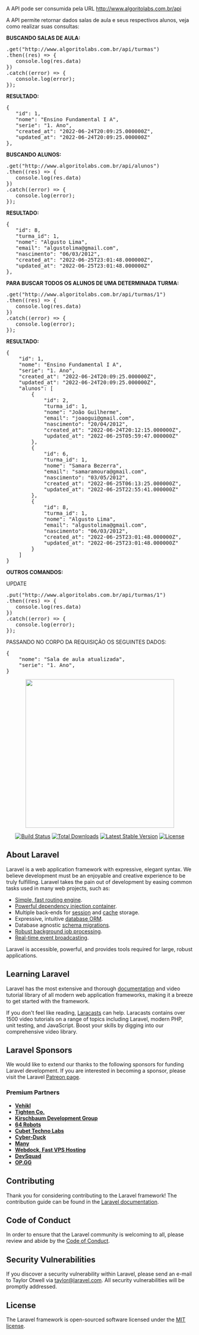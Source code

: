 A API pode ser consumida pela URL http://www.algoritolabs.com.br/api

A API permite retornar dados salas de aula e seus respectivos alunos, veja como realizar suas consultas:

<b>BUSCANDO SALAS DE AULA:</b>

<pre>
.get("http://www.algoritolabs.com.br/api/turmas")
.then((res) => {
   console.log(res.data)
})
.catch((error) => {
   console.log(error);
});
</pre>

<b>RESULTADO:</b>

<pre>
{
   "id": 1,
   "nome": "Ensino Fundamental I A",
   "serie": "1. Ano",
   "created_at": "2022-06-24T20:09:25.000000Z",
   "updated_at": "2022-06-24T20:09:25.000000Z"
},
</pre>

<b>BUSCANDO ALUNOS:</b>

<pre>
.get("http://www.algoritolabs.com.br/api/alunos")
.then((res) => {
   console.log(res.data)
})
.catch((error) => {
   console.log(error);
});
</pre>

<b>RESULTADO:</b>

<pre>
{
   "id": 8,
   "turma_id": 1,
   "nome": "Algusto Lima",
   "email": "algustolima@gmail.com",
   "nascimento": "06/03/2012",
   "created_at": "2022-06-25T23:01:48.000000Z",
   "updated_at": "2022-06-25T23:01:48.000000Z"
},
</pre>

<b>PARA BUSCAR TODOS OS ALUNOS DE UMA DETERMINADA TURMA:</b>

<pre>
.get("http://www.algoritolabs.com.br/api/turmas/1")
.then((res) => {
   console.log(res.data)
})
.catch((error) => {
   console.log(error);
});
</pre>

<b>RESULTADO:</b>

<pre>
{
    "id": 1,
    "nome": "Ensino Fundamental I A",
    "serie": "1. Ano",
    "created_at": "2022-06-24T20:09:25.000000Z",
    "updated_at": "2022-06-24T20:09:25.000000Z",
    "alunos": [
        {
            "id": 2,
            "turma_id": 1,
            "nome": "João Guilherme",
            "email": "joaogui@gmail.com",
            "nascimento": "20/04/2012",
            "created_at": "2022-06-24T20:12:15.000000Z",
            "updated_at": "2022-06-25T05:59:47.000000Z"
        },
        {
            "id": 6,
            "turma_id": 1,
            "nome": "Samara Bezerra",
            "email": "samaramoura@gmail.com",
            "nascimento": "03/05/2012",
            "created_at": "2022-06-25T06:13:25.000000Z",
            "updated_at": "2022-06-25T22:55:41.000000Z"
        },
        {
            "id": 8,
            "turma_id": 1,
            "nome": "Algusto Lima",
            "email": "algustolima@gmail.com",
            "nascimento": "06/03/2012",
            "created_at": "2022-06-25T23:01:48.000000Z",
            "updated_at": "2022-06-25T23:01:48.000000Z"
        }
    ]
}
</pre>

<b>OUTROS COMANDOS:</b>

UPDATE
<pre>
.put("http://www.algoritolabs.com.br/api/turmas/1")
.then((res) => {
   console.log(res.data)
})
.catch((error) => {
   console.log(error);
});
</pre>

PASSANDO NO CORPO DA REQUISIÇÃO OS SEGUINTES DADOS:

<pre>
{
    "nome": "Sala de aula atualizada",
    "serie": "1. Ano",
}
</pre>

<p align="center"><a href="https://laravel.com" target="_blank"><img src="https://raw.githubusercontent.com/laravel/art/master/logo-lockup/5%20SVG/2%20CMYK/1%20Full%20Color/laravel-logolockup-cmyk-red.svg" width="400"></a></p>

<p align="center">
<a href="https://travis-ci.org/laravel/framework"><img src="https://travis-ci.org/laravel/framework.svg" alt="Build Status"></a>
<a href="https://packagist.org/packages/laravel/framework"><img src="https://poser.pugx.org/laravel/framework/d/total.svg" alt="Total Downloads"></a>
<a href="https://packagist.org/packages/laravel/framework"><img src="https://poser.pugx.org/laravel/framework/v/stable.svg" alt="Latest Stable Version"></a>
<a href="https://packagist.org/packages/laravel/framework"><img src="https://poser.pugx.org/laravel/framework/license.svg" alt="License"></a>
</p>

## About Laravel

Laravel is a web application framework with expressive, elegant syntax. We believe development must be an enjoyable and creative experience to be truly fulfilling. Laravel takes the pain out of development by easing common tasks used in many web projects, such as:

- [Simple, fast routing engine](https://laravel.com/docs/routing).
- [Powerful dependency injection container](https://laravel.com/docs/container).
- Multiple back-ends for [session](https://laravel.com/docs/session) and [cache](https://laravel.com/docs/cache) storage.
- Expressive, intuitive [database ORM](https://laravel.com/docs/eloquent).
- Database agnostic [schema migrations](https://laravel.com/docs/migrations).
- [Robust background job processing](https://laravel.com/docs/queues).
- [Real-time event broadcasting](https://laravel.com/docs/broadcasting).

Laravel is accessible, powerful, and provides tools required for large, robust applications.

## Learning Laravel

Laravel has the most extensive and thorough [documentation](https://laravel.com/docs) and video tutorial library of all modern web application frameworks, making it a breeze to get started with the framework.

If you don't feel like reading, [Laracasts](https://laracasts.com) can help. Laracasts contains over 1500 video tutorials on a range of topics including Laravel, modern PHP, unit testing, and JavaScript. Boost your skills by digging into our comprehensive video library.

## Laravel Sponsors

We would like to extend our thanks to the following sponsors for funding Laravel development. If you are interested in becoming a sponsor, please visit the Laravel [Patreon page](https://patreon.com/taylorotwell).

### Premium Partners

- **[Vehikl](https://vehikl.com/)**
- **[Tighten Co.](https://tighten.co)**
- **[Kirschbaum Development Group](https://kirschbaumdevelopment.com)**
- **[64 Robots](https://64robots.com)**
- **[Cubet Techno Labs](https://cubettech.com)**
- **[Cyber-Duck](https://cyber-duck.co.uk)**
- **[Many](https://www.many.co.uk)**
- **[Webdock, Fast VPS Hosting](https://www.webdock.io/en)**
- **[DevSquad](https://devsquad.com)**
- **[OP.GG](https://op.gg)**

## Contributing

Thank you for considering contributing to the Laravel framework! The contribution guide can be found in the [Laravel documentation](https://laravel.com/docs/contributions).

## Code of Conduct

In order to ensure that the Laravel community is welcoming to all, please review and abide by the [Code of Conduct](https://laravel.com/docs/contributions#code-of-conduct).

## Security Vulnerabilities

If you discover a security vulnerability within Laravel, please send an e-mail to Taylor Otwell via [taylor@laravel.com](mailto:taylor@laravel.com). All security vulnerabilities will be promptly addressed.

## License

The Laravel framework is open-sourced software licensed under the [MIT license](https://opensource.org/licenses/MIT).
